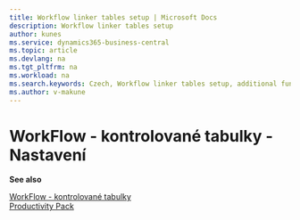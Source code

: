 ```yaml
---
title: Workflow linker tables setup | Microsoft Docs
description: Workflow linker tables setup
author: kunes
ms.service: dynamics365-business-central
ms.topic: article
ms.devlang: na
ms.tgt_pltfrm: na
ms.workload: na
ms.search.keywords: Czech, Workflow linker tables setup, additional functions
ms.author: v-makune
---
```

# WorkFlow - kontrolované tabulky - Nastavení

**See also**

[WorkFlow - kontrolované tabulky](workflow-linker-tables.md)  
[Productivity Pack](productivity-pack.md)

